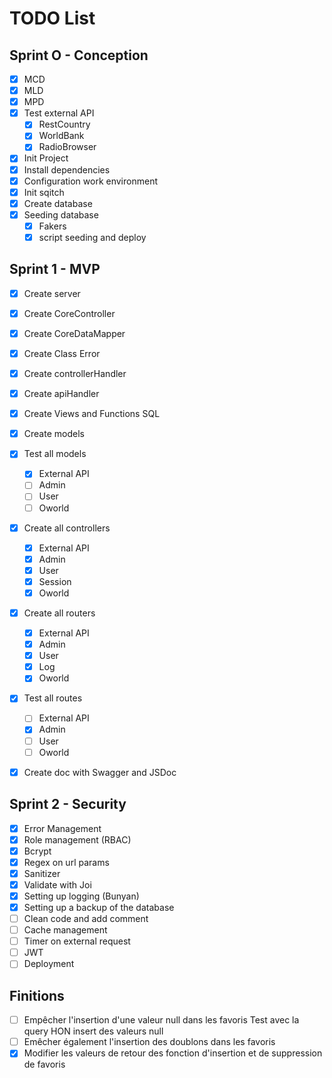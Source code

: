 # TODO List

## Sprint O - Conception

- [X] MCD
- [X] MLD
- [X] MPD
- [X] Test external API
  - [X] RestCountry
  - [X] WorldBank
  - [X] RadioBrowser
- [X] Init Project
- [X] Install dependencies
- [X] Configuration work environment
- [X] Init sqitch
- [X] Create database
- [X] Seeding database
  - [X] Fakers
  - [X] script seeding and deploy

## Sprint 1 - MVP

- [X] Create server
- [X] Create CoreController
- [X] Create CoreDataMapper
- [X] Create Class Error
- [X] Create controllerHandler
- [X] Create apiHandler

- [X] Create Views and Functions SQL
- [X] Create models
- [X] Test all models
  - [X] External API
  - [ ] Admin
  - [ ] User
  - [ ] Oworld
- [X] Create all controllers
  - [X] External API
  - [X] Admin
  - [X] User
  - [X] Session
  - [X] Oworld
- [X] Create all routers
  - [X] External API
  - [X] Admin
  - [X] User
  - [X] Log
  - [X] Oworld
- [X] Test all routes
  - [ ] External API
  - [X] Admin
  - [ ] User
  - [ ] Oworld

- [X] Create doc with Swagger and JSDoc

## Sprint 2 - Security

- [X] Error Management
- [X] Role management (RBAC)
- [X] Bcrypt
- [X] Regex on url params
- [X] Sanitizer
- [X] Validate with Joi
- [X] Setting up logging (Bunyan)
- [X] Setting up a backup of the database
- [ ] Clean code and add comment
- [ ] Cache management
- [ ] Timer on external request
- [ ] JWT
- [ ] Deployment

## Finitions

- [ ] Empêcher l'insertion d'une valeur null dans les favoris
Test avec la query HON insert des valeurs null
- [ ] Emêcher également l'insertion des doublons dans les favoris
- [X] Modifier les valeurs de retour des fonction d'insertion et de suppression de favoris
